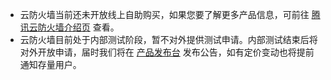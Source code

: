 - 云防火墙当前还未开放线上自助购买，如果您要了解更多产品信息，可前往 [腾讯云防火墙介绍页](https://cloud.tencent.com/product/cfw) 查看。
- 云防火墙目前处于内部测试阶段，暂不对外提供测试申请。内部测试结束后将对外开放申请，届时我们将在 [产品发布台](https://cloud.tencent.com/product/events/25) 发布公告，如有定价变动也将提前通知存量用户。
